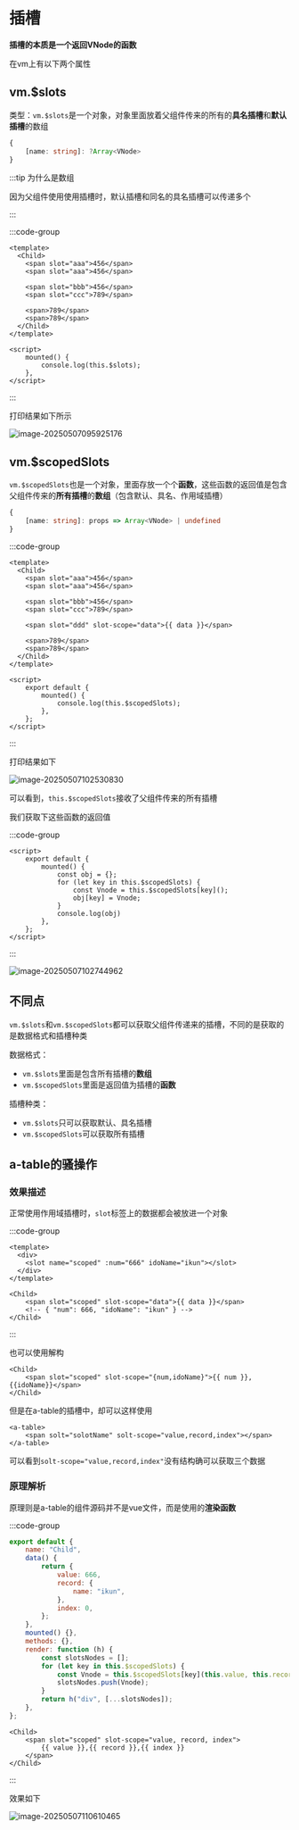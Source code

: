# 插槽

**插槽的本质是一个返回VNode的函数**

在vm上有以下两个属性

## vm.$slots

类型：`vm.$slots`是一个对象，对象里面放着父组件传来的所有的**具名插槽**和**默认插槽**的数组

```typescript
{ 
    [name: string]: ?Array<VNode>
}
```

:::tip  为什么是数组

因为父组件使用使用插槽时，默认插槽和同名的具名插槽可以传递多个

:::

:::code-group

```vue [Father.vue]
<template>
  <Child>
    <span slot="aaa">456</span>
    <span slot="aaa">456</span>
      
    <span slot="bbb">456</span>
    <span slot="ccc">789</span>
      
    <span>789</span>
    <span>789</span>
  </Child>
</template>
```

```vue [Child.vue]
<script>
    mounted() {
        console.log(this.$slots);
    },
</script>
```

:::

打印结果如下所示

![image-20250507095925176](https://gitee.com/xarzhi/picture/raw/master/img/image-20250507095925176.png)





## vm.$scopedSlots

`vm.$scopedSlots`也是一个对象，里面存放一个个**函数**，这些函数的返回值是包含父组件传来的**所有插槽**的**数组**（包含默认、具名、作用域插槽）

```typescript
{ 
    [name: string]: props => Array<VNode> | undefined
}
```

:::code-group

```vue [Father.vue]
<template>
  <Child>
    <span slot="aaa">456</span>
    <span slot="aaa">456</span>

    <span slot="bbb">456</span>
    <span slot="ccc">789</span>

    <span slot="ddd" slot-scope="data">{{ data }}</span>

    <span>789</span>
    <span>789</span>
  </Child>
</template>
```

```vue [Child.vue]
<script>
    export default {
        mounted() {
            console.log(this.$scopedSlots);
        },
    };
</script>
```

:::

打印结果如下

![image-20250507102530830](https://gitee.com/xarzhi/picture/raw/master/img/image-20250507102530830.png)

可以看到，`this.$scopedSlots`接收了父组件传来的所有插槽

我们获取下这些函数的返回值

:::code-group

```vue [Child.vue]
<script>
    export default {
        mounted() {
            const obj = {};
            for (let key in this.$scopedSlots) {
                const Vnode = this.$scopedSlots[key]();
                obj[key] = Vnode;
            }
            console.log(obj)
        },
    };
</script>
```

:::

![image-20250507102744962](https://gitee.com/xarzhi/picture/raw/master/img/image-20250507102744962.png)



## 不同点

`vm.$slots`和`vm.$scopedSlots`都可以获取父组件传递来的插槽，不同的是获取的是数据格式和插槽种类

数据格式：

- `vm.$slots`里面是包含所有插槽的**数组**
- `vm.$scopedSlots`里面是返回值为插槽的**函数**

插槽种类：

- `vm.$slots`只可以获取默认、具名插槽
- `vm.$scopedSlots`可以获取所有插槽





## a-table的骚操作

### 效果描述

正常使用作用域插槽时，`slot`标签上的数据都会被放进一个对象

:::code-group

```vue [Child.vue] {3}
<template>
  <div>
    <slot name="scoped" :num="666" idoName="ikun"></slot>
  </div>
</template>
```

```vue [Father.vue] {2}
<Child>
    <span slot="scoped" slot-scope="data">{{ data }}</span>
    <!-- { "num": 666, "idoName": "ikun" } -->
</Child>
```

:::

也可以使用解构

```vue
<Child>
    <span slot="scoped" slot-scope="{num,idoName}">{{ num }},{{idoName}}</span>
</Child>
```



但是在a-table的插槽中，却可以这样使用

```vue
<a-table>
    <span solt="solotName" solt-scope="value,record,index"></span>
</a-table>
```

可以看到`solt-scope="value,record,index"`没有结构确可以获取三个数据

### 原理解析

原理则是a-table的组件源码并不是vue文件，而是使用的**渲染函数**

:::code-group

```js [Child.js] {17}
export default {
    name: "Child",
    data() {
        return {
            value: 666,
            record: {
                name: "ikun",
            },
            index: 0,
        };
    },
    mounted() {},
    methods: {},
    render: function (h) {
        const slotsNodes = [];
        for (let key in this.$scopedSlots) {
            const Vnode = this.$scopedSlots[key](this.value, this.record, this.index);
            slotsNodes.push(Vnode);
        }
        return h("div", [...slotsNodes]);
    },
};
```

```vue [Father.vue]
<Child>
    <span slot="scoped" slot-scope="value, record, index">
        {{ value }},{{ record }},{{ index }}
    </span>
</Child>
```

:::

效果如下

![image-20250507110610465](https://gitee.com/xarzhi/picture/raw/master/img/image-20250507110610465.png)







